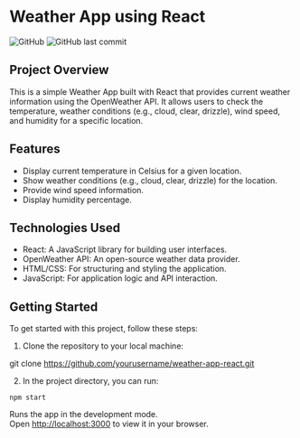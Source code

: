 # Weather App using React

![GitHub](https://img.shields.io/github/license/koushalm24/weather-app/)
![GitHub last commit](https://img.shields.io/github/last-commit/koushalm24/weather-app)

## Project Overview

This is a simple Weather App built with React that provides current weather information using the OpenWeather API. It allows users to check the temperature, weather conditions (e.g., cloud, clear, drizzle), wind speed, and humidity for a specific location.

## Features

- Display current temperature in Celsius for a given location.
- Show weather conditions (e.g., cloud, clear, drizzle) for the location.
- Provide wind speed information.
- Display humidity percentage.

## Technologies Used

- React: A JavaScript library for building user interfaces.
- OpenWeather API: An open-source weather data provider.
- HTML/CSS: For structuring and styling the application.
- JavaScript: For application logic and API interaction.

## Getting Started

To get started with this project, follow these steps:

1. Clone the repository to your local machine:


git clone https://github.com/yourusername/weather-app-react.git 

2. In the project directory, you can run:

`npm start`

Runs the app in the development mode.\
Open [http://localhost:3000](http://localhost:3000) to view it in your browser.


